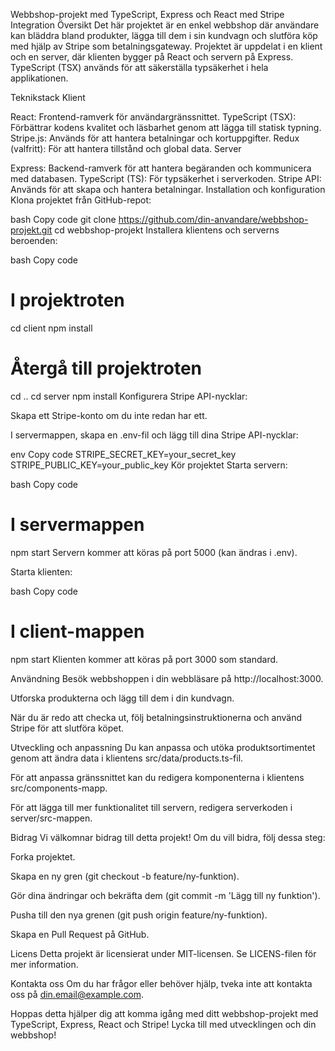 Webbshop-projekt med TypeScript, Express och React med Stripe Integration
Översikt
Det här projektet är en enkel webbshop där användare kan bläddra bland produkter, lägga till dem i sin kundvagn och slutföra köp med hjälp av Stripe som betalningsgateway. Projektet är uppdelat i en klient och en server, där klienten bygger på React och servern på Express. TypeScript (TSX) används för att säkerställa typsäkerhet i hela applikationen.

Teknikstack
Klient

React: Frontend-ramverk för användargränssnittet.
TypeScript (TSX): Förbättrar kodens kvalitet och läsbarhet genom att lägga till statisk typning.
Stripe.js: Används för att hantera betalningar och kortuppgifter.
Redux (valfritt): För att hantera tillstånd och global data.
Server

Express: Backend-ramverk för att hantera begäranden och kommunicera med databasen.
TypeScript (TS): För typsäkerhet i serverkoden.
Stripe API: Används för att skapa och hantera betalningar.
Installation och konfiguration
Klona projektet från GitHub-repot:

bash
Copy code
git clone https://github.com/din-anvandare/webbshop-projekt.git
cd webbshop-projekt
Installera klientens och serverns beroenden:

bash
Copy code
# I projektroten
cd client
npm install

# Återgå till projektroten
cd ..
cd server
npm install
Konfigurera Stripe API-nycklar:

Skapa ett Stripe-konto om du inte redan har ett.

I servermappen, skapa en .env-fil och lägg till dina Stripe API-nycklar:

env
Copy code
STRIPE_SECRET_KEY=your_secret_key
STRIPE_PUBLIC_KEY=your_public_key
Kör projektet
Starta servern:

bash
Copy code
# I servermappen
npm start
Servern kommer att köras på port 5000 (kan ändras i .env).

Starta klienten:

bash
Copy code
# I client-mappen
npm start
Klienten kommer att köras på port 3000 som standard.

Användning
Besök webbshoppen i din webbläsare på http://localhost:3000.

Utforska produkterna och lägg till dem i din kundvagn.

När du är redo att checka ut, följ betalningsinstruktionerna och använd Stripe för att slutföra köpet.

Utveckling och anpassning
Du kan anpassa och utöka produktsortimentet genom att ändra data i klientens src/data/products.ts-fil.

För att anpassa gränssnittet kan du redigera komponenterna i klientens src/components-mapp.

För att lägga till mer funktionalitet till servern, redigera serverkoden i server/src-mappen.

Bidrag
Vi välkomnar bidrag till detta projekt! Om du vill bidra, följ dessa steg:

Forka projektet.

Skapa en ny gren (git checkout -b feature/ny-funktion).

Gör dina ändringar och bekräfta dem (git commit -m 'Lägg till ny funktion').

Pusha till den nya grenen (git push origin feature/ny-funktion).

Skapa en Pull Request på GitHub.

Licens
Detta projekt är licensierat under MIT-licensen. Se LICENS-filen för mer information.

Kontakta oss
Om du har frågor eller behöver hjälp, tveka inte att kontakta oss på din.email@example.com.

Hoppas detta hjälper dig att komma igång med ditt webbshop-projekt med TypeScript, Express, React och Stripe! Lycka till med utvecklingen och din webbshop!
